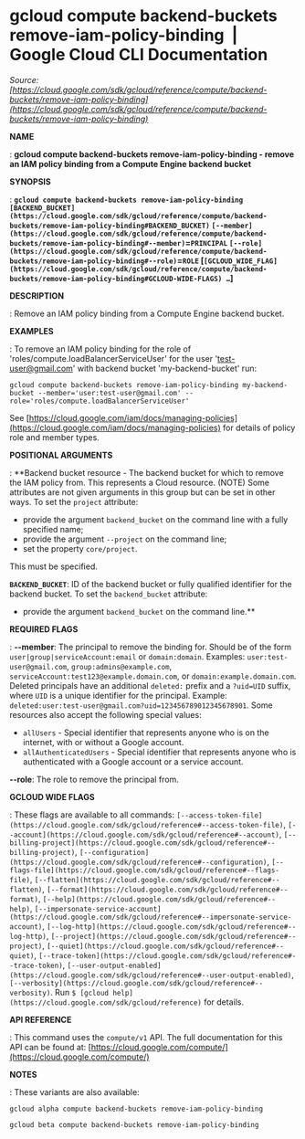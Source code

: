 # gcloud compute backend-buckets remove-iam-policy-binding  |  Google Cloud CLI Documentation

*Source: [https://cloud.google.com/sdk/gcloud/reference/compute/backend-buckets/remove-iam-policy-binding](https://cloud.google.com/sdk/gcloud/reference/compute/backend-buckets/remove-iam-policy-binding)*

**NAME**

: **gcloud compute backend-buckets remove-iam-policy-binding - remove an IAM policy binding from a Compute Engine backend bucket**

**SYNOPSIS**

: **`gcloud compute backend-buckets remove-iam-policy-binding` `[BACKEND_BUCKET](https://cloud.google.com/sdk/gcloud/reference/compute/backend-buckets/remove-iam-policy-binding#BACKEND_BUCKET)` `[--member](https://cloud.google.com/sdk/gcloud/reference/compute/backend-buckets/remove-iam-policy-binding#--member)`=`PRINCIPAL` `[--role](https://cloud.google.com/sdk/gcloud/reference/compute/backend-buckets/remove-iam-policy-binding#--role)`=`ROLE` [`[GCLOUD_WIDE_FLAG](https://cloud.google.com/sdk/gcloud/reference/compute/backend-buckets/remove-iam-policy-binding#GCLOUD-WIDE-FLAGS) …`]**

**DESCRIPTION**

: Remove an IAM policy binding from a Compute Engine backend bucket.

**EXAMPLES**

: To remove an IAM policy binding for the role of
'roles/compute.loadBalancerServiceUser' for the user 'test-user@gmail.com' with
backend bucket 'my-backend-bucket' run:

```
gcloud compute backend-buckets remove-iam-policy-binding my-backend-bucket --member='user:test-user@gmail.com' --role='roles/compute.loadBalancerServiceUser'
```

See [https://cloud.google.com/iam/docs/managing-policies](https://cloud.google.com/iam/docs/managing-policies)
for details of policy role and member types.

**POSITIONAL ARGUMENTS**

: **Backend bucket resource - The backend bucket for which to remove the IAM policy
from. This represents a Cloud resource. (NOTE) Some attributes are not given
arguments in this group but can be set in other ways.
To set the `project` attribute:

- provide the argument `backend_bucket` on the command line with a
fully specified name;
- provide the argument `--project` on the command line;
- set the property `core/project`.

This must be specified.

**`BACKEND_BUCKET`**:
ID of the backend bucket or fully qualified identifier for the backend bucket.
To set the `backend_bucket` attribute:

- provide the argument `backend_bucket` on the command line.**

**REQUIRED FLAGS**

: **--member**:
The principal to remove the binding for. Should be of the form
`user|group|serviceAccount:email` or `domain:domain`.
Examples: `user:test-user@gmail.com`,
`group:admins@example.com`,
`serviceAccount:test123@example.domain.com`, or
`domain:example.domain.com`.
Deleted principals have an additional `deleted:` prefix and a
`?uid=UID` suffix, where ``UID`` is
a unique identifier for the principal. Example:
`deleted:user:test-user@gmail.com?uid=123456789012345678901`.
Some resources also accept the following special values:

- `allUsers` - Special identifier that represents anyone who is on the
internet, with or without a Google account.
- `allAuthenticatedUsers` - Special identifier that represents anyone
who is authenticated with a Google account or a service account.

**--role**:
The role to remove the principal from.

**GCLOUD WIDE FLAGS**

: These flags are available to all commands: `[--access-token-file](https://cloud.google.com/sdk/gcloud/reference#--access-token-file)`,
`[--account](https://cloud.google.com/sdk/gcloud/reference#--account)`, `[--billing-project](https://cloud.google.com/sdk/gcloud/reference#--billing-project)`,
`[--configuration](https://cloud.google.com/sdk/gcloud/reference#--configuration)`,
`[--flags-file](https://cloud.google.com/sdk/gcloud/reference#--flags-file)`,
`[--flatten](https://cloud.google.com/sdk/gcloud/reference#--flatten)`, `[--format](https://cloud.google.com/sdk/gcloud/reference#--format)`, `[--help](https://cloud.google.com/sdk/gcloud/reference#--help)`, `[--impersonate-service-account](https://cloud.google.com/sdk/gcloud/reference#--impersonate-service-account)`,
`[--log-http](https://cloud.google.com/sdk/gcloud/reference#--log-http)`,
`[--project](https://cloud.google.com/sdk/gcloud/reference#--project)`, `[--quiet](https://cloud.google.com/sdk/gcloud/reference#--quiet)`, `[--trace-token](https://cloud.google.com/sdk/gcloud/reference#--trace-token)`, `[--user-output-enabled](https://cloud.google.com/sdk/gcloud/reference#--user-output-enabled)`,
`[--verbosity](https://cloud.google.com/sdk/gcloud/reference#--verbosity)`.
Run `$ [gcloud help](https://cloud.google.com/sdk/gcloud/reference)` for details.

**API REFERENCE**

: This command uses the `compute/v1` API. The full documentation for
this API can be found at: [https://cloud.google.com/compute/](https://cloud.google.com/compute/)

**NOTES**

: These variants are also available:

```
gcloud alpha compute backend-buckets remove-iam-policy-binding
```

```
gcloud beta compute backend-buckets remove-iam-policy-binding
```